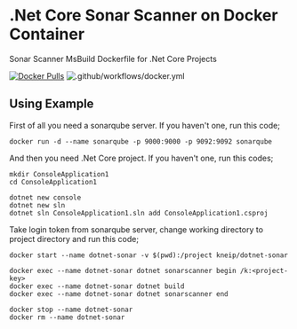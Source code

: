 # .Net Core Sonar Scanner on Docker Container

Sonar Scanner MsBuild Dockerfile for .Net Core Projects

[![Docker Pulls](https://img.shields.io/docker/pulls/kneip/dotnet-sonar.svg)](https://hub.docker.com/r/kneip/dotnet-sonar/)
![.github/workflows/docker.yml](https://github.com/KNEIP/dotnet-sonar/workflows/.github/workflows/docker.yml/badge.svg)

## Using Example

First of all you need a sonarqube server. If you haven't one, run this code;

```
docker run -d --name sonarqube -p 9000:9000 -p 9092:9092 sonarqube
```

And then you need .Net Core project. If you haven't one, run this codes;

```
mkdir ConsoleApplication1
cd ConsoleApplication1

dotnet new console
dotnet new sln
dotnet sln ConsoleApplication1.sln add ConsoleApplication1.csproj
```

Take login token from sonarqube server, change working directory to project directory and run this code;

```
docker start --name dotnet-sonar -v $(pwd):/project kneip/dotnet-sonar

docker exec --name dotnet-sonar dotnet sonarscanner begin /k:<project-key>
docker exec --name dotnet-sonar dotnet build
docker exec --name dotnet-sonar dotnet sonarscanner end

docker stop --name dotnet-sonar
docker rm --name dotnet-sonar
```
